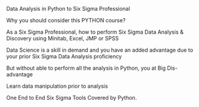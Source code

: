 Data Analysis in Python to Six Sigma Professional

Why you should consider this PYTHON course?

As a Six Sigma Professional, how to perform Six Sigma Data Analysis & Discovery using  Minitab, Excel, JMP or SPSS

Data Science is a skill in demand and you have an added advantage due to your prior Six Sigma Data Analysis proficiency

But without able to perform all the analysis in Python, you at Big Dis-advantage


Learn data manipulation prior to analysis

One End to End Six Sigma Tools Covered by Python. 
